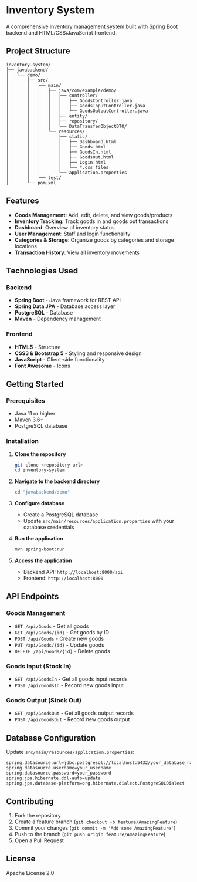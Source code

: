 # Inventory System

A comprehensive inventory management system built with Spring Boot backend and HTML/CSS/JavaScript frontend.

## Project Structure

```
inventory-system/
├── javabackend/
│   └── demo/
│       ├── src/
│       │   ├── main/
│       │   │   ├── java/com/example/demo/
│       │   │   │   ├── controller/
│       │   │   │   │   ├── GoodsController.java
│       │   │   │   │   ├── GoodsInputController.java
│       │   │   │   │   └── GoodsOutputController.java
│       │   │   │   ├── entity/
│       │   │   │   ├── repository/
│       │   │   │   └── DataTransferObjectDTO/
│       │   │   └── resources/
│       │   │       ├── static/
│       │   │       │   ├── Dashboard.html
│       │   │       │   ├── Goods.html
│       │   │       │   ├── GoodsIn.html
│       │   │       │   ├── GoodsOut.html
│       │   │       │   ├── Login.html
│       │   │       │   └── *.css files
│       │   │       └── application.properties
│       │   └── test/
│       └── pom.xml
```

## Features

- **Goods Management**: Add, edit, delete, and view goods/products
- **Inventory Tracking**: Track goods in and goods out transactions
- **Dashboard**: Overview of inventory status
- **User Management**: Staff and login functionality
- **Categories & Storage**: Organize goods by categories and storage locations
- **Transaction History**: View all inventory movements

## Technologies Used

### Backend
- **Spring Boot** - Java framework for REST API
- **Spring Data JPA** - Database access layer
- **PostgreSQL** - Database
- **Maven** - Dependency management

### Frontend
- **HTML5** - Structure
- **CSS3 & Bootstrap 5** - Styling and responsive design
- **JavaScript** - Client-side functionality
- **Font Awesome** - Icons

## Getting Started

### Prerequisites
- Java 11 or higher
- Maven 3.6+
- PostgreSQL database

### Installation

1. **Clone the repository**
   ```bash
   git clone <repository-url>
   cd inventory-system
   ```

2. **Navigate to the backend directory**
   ```bash
   cd "javabackend/demo"
   ```

3. **Configure database**
   - Create a PostgreSQL database
   - Update `src/main/resources/application.properties` with your database credentials

4. **Run the application**
   ```bash
   mvn spring-boot:run
   ```

5. **Access the application**
   - Backend API: `http://localhost:8000/api`
   - Frontend: `http://localhost:8000`

## API Endpoints

### Goods Management
- `GET /api/Goods` - Get all goods
- `GET /api/Goods/{id}` - Get goods by ID
- `POST /api/Goods` - Create new goods
- `PUT /api/Goods/{id}` - Update goods
- `DELETE /api/Goods/{id}` - Delete goods

### Goods Input (Stock In)
- `GET /api/GoodsIn` - Get all goods input records
- `POST /api/GoodsIn` - Record new goods input

### Goods Output (Stock Out)
- `GET /api/GoodsOut` - Get all goods output records
- `POST /api/GoodsOut` - Record new goods output

## Database Configuration

Update `src/main/resources/application.properties`:

```properties
spring.datasource.url=jdbc:postgresql://localhost:5432/your_database_name
spring.datasource.username=your_username
spring.datasource.password=your_password
spring.jpa.hibernate.ddl-auto=update
spring.jpa.database-platform=org.hibernate.dialect.PostgreSQLDialect
```

## Contributing

1. Fork the repository
2. Create a feature branch (`git checkout -b feature/AmazingFeature`)
3. Commit your changes (`git commit -m 'Add some AmazingFeature'`)
4. Push to the branch (`git push origin feature/AmazingFeature`)
5. Open a Pull Request

## License

Apache License 2.0
